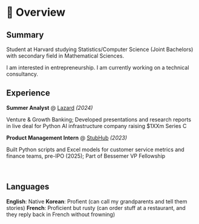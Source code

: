 # 📖 Overview

## Summary

Student at Harvard studying Statistics/Computer Science (Joint Bachelors) with secondary field in Mathematical Sciences.

I am interested in entrepreneurship. I am currently working on a technical consultancy.


## Experience

**Summer Analyst** @ [Lazard](https://www.lazard.com/) _(2024)_

Venture & Growth Banking; Developed presentations and research reports in live deal for Python AI infrastructure company raising $1XXm Series C

**Product Management Intern** @ [StubHub](https://www.stubhub.com/) _(2023)_

Built Python scripts and Excel models for customer service metrics and finance teams, pre-IPO (2025); Part of Bessemer VP Fellowship

&nbsp;

## Languages
**English**: Native
**Korean**: Profient (can call my grandparents and tell them stories)
**French**: Proficient but rusty (can order stuff at a restaurant, and they reply back in French without frowning)